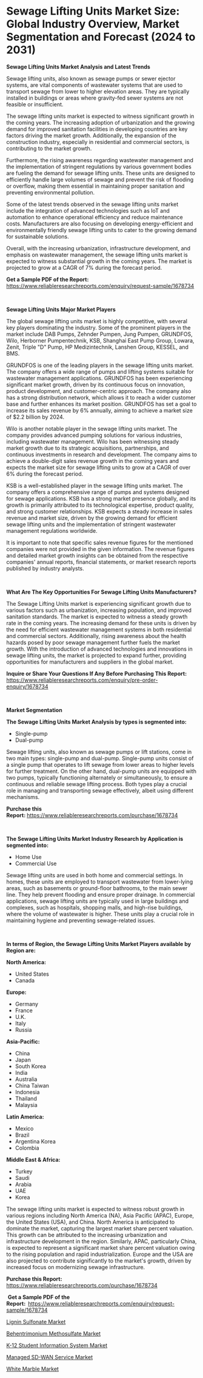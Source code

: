 <p><h1>Sewage Lifting Units Market Size: Global Industry Overview, Market Segmentation and Forecast (2024 to 2031)</h1></p><p><strong>Sewage Lifting Units Market Analysis and Latest Trends</strong></p>
<p><p>Sewage lifting units, also known as sewage pumps or sewer ejector systems, are vital components of wastewater systems that are used to transport sewage from lower to higher elevation areas. They are typically installed in buildings or areas where gravity-fed sewer systems are not feasible or insufficient.</p><p>The sewage lifting units market is expected to witness significant growth in the coming years. The increasing adoption of urbanization and the growing demand for improved sanitation facilities in developing countries are key factors driving the market growth. Additionally, the expansion of the construction industry, especially in residential and commercial sectors, is contributing to the market growth.</p><p>Furthermore, the rising awareness regarding wastewater management and the implementation of stringent regulations by various government bodies are fueling the demand for sewage lifting units. These units are designed to efficiently handle large volumes of sewage and prevent the risk of flooding or overflow, making them essential in maintaining proper sanitation and preventing environmental pollution.</p><p>Some of the latest trends observed in the sewage lifting units market include the integration of advanced technologies such as IoT and automation to enhance operational efficiency and reduce maintenance costs. Manufacturers are also focusing on developing energy-efficient and environmentally friendly sewage lifting units to cater to the growing demand for sustainable solutions.</p><p>Overall, with the increasing urbanization, infrastructure development, and emphasis on wastewater management, the sewage lifting units market is expected to witness substantial growth in the coming years. The market is projected to grow at a CAGR of 7% during the forecast period.</p></p>
<p><strong>Get a Sample PDF of the Report:&nbsp;</strong> <a href="https://www.reliableresearchreports.com/enquiry/request-sample/1678734">https://www.reliableresearchreports.com/enquiry/request-sample/1678734</a></p>
<p>&nbsp;</p>
<p><strong>Sewage Lifting Units Major Market Players</strong></p>
<p><p>The global sewage lifting units market is highly competitive, with several key players dominating the industry. Some of the prominent players in the market include DAB Pumps, Zehnder Pumpen, Jung Pumpen, GRUNDFOS, Wilo, Herborner Pumpentechnik, KSB, Shanghai East Pump Group, Lowara, Zenit, Triple "D" Pump, HP Medizintechnik, Lanshen Group, KESSEL, and BMS.</p><p>GRUNDFOS is one of the leading players in the sewage lifting units market. The company offers a wide range of pumps and lifting systems suitable for wastewater management applications. GRUNDFOS has been experiencing significant market growth, driven by its continuous focus on innovation, product development, and customer-centric approach. The company also has a strong distribution network, which allows it to reach a wider customer base and further enhances its market position. GRUNDFOS has set a goal to increase its sales revenue by 6% annually, aiming to achieve a market size of $2.2 billion by 2024.</p><p>Wilo is another notable player in the sewage lifting units market. The company provides advanced pumping solutions for various industries, including wastewater management. Wilo has been witnessing steady market growth due to its strategic acquisitions, partnerships, and continuous investments in research and development. The company aims to achieve a double-digit sales revenue growth in the coming years and expects the market size for sewage lifting units to grow at a CAGR of over 6% during the forecast period.</p><p>KSB is a well-established player in the sewage lifting units market. The company offers a comprehensive range of pumps and systems designed for sewage applications. KSB has a strong market presence globally, and its growth is primarily attributed to its technological expertise, product quality, and strong customer relationships. KSB expects a steady increase in sales revenue and market size, driven by the growing demand for efficient sewage lifting units and the implementation of stringent wastewater management regulations worldwide.</p><p>It is important to note that specific sales revenue figures for the mentioned companies were not provided in the given information. The revenue figures and detailed market growth insights can be obtained from the respective companies' annual reports, financial statements, or market research reports published by industry analysts.</p></p>
<p>&nbsp;</p>
<p><strong>What Are The Key Opportunities For Sewage Lifting Units Manufacturers?</strong></p>
<p><p>The Sewage Lifting Units market is experiencing significant growth due to various factors such as urbanization, increasing population, and improved sanitation standards. The market is expected to witness a steady growth rate in the coming years. The increasing demand for these units is driven by the need for efficient wastewater management systems in both residential and commercial sectors. Additionally, rising awareness about the health hazards posed by poor sewage management further fuels the market growth. With the introduction of advanced technologies and innovations in sewage lifting units, the market is projected to expand further, providing opportunities for manufacturers and suppliers in the global market.</p></p>
<p><strong>Inquire or Share Your Questions If Any Before Purchasing This Report:</strong> <a href="https://www.reliableresearchreports.com/enquiry/pre-order-enquiry/1678734">https://www.reliableresearchreports.com/enquiry/pre-order-enquiry/1678734</a></p>
<p>&nbsp;</p>
<p><strong>Market Segmentation</strong></p>
<p><strong>The Sewage Lifting Units Market Analysis by types is segmented into:</strong></p>
<p><ul><li>Single-pump</li><li>Dual-pump</li></ul></p>
<p><p>Sewage lifting units, also known as sewage pumps or lift stations, come in two main types: single-pump and dual-pump. Single-pump units consist of a single pump that operates to lift sewage from lower areas to higher levels for further treatment. On the other hand, dual-pump units are equipped with two pumps, typically functioning alternately or simultaneously, to ensure a continuous and reliable sewage lifting process. Both types play a crucial role in managing and transporting sewage effectively, albeit using different mechanisms.</p></p>
<p><strong>Purchase this Report:&nbsp;</strong><a href="https://www.reliableresearchreports.com/purchase/1678734">https://www.reliableresearchreports.com/purchase/1678734</a></p>
<p>&nbsp;</p>
<p><strong>The Sewage Lifting Units Market Industry Research by Application is segmented into:</strong></p>
<p><ul><li>Home Use</li><li>Commercial Use</li></ul></p>
<p><p>Sewage lifting units are used in both home and commercial settings. In homes, these units are employed to transport wastewater from lower-lying areas, such as basements or ground-floor bathrooms, to the main sewer line. They help prevent flooding and ensure proper drainage. In commercial applications, sewage lifting units are typically used in large buildings and complexes, such as hospitals, shopping malls, and high-rise buildings, where the volume of wastewater is higher. These units play a crucial role in maintaining hygiene and preventing sewage-related issues.</p></p>
<p>&nbsp;</p>
<p><strong>In terms of Region, the Sewage Lifting Units Market Players available by Region are:</strong></p>
<p>
    <p> <strong> North America: </strong>
        <ul>
            <li>United States</li>
            <li>Canada</li>
        </ul>
        </p> 
    <p> <strong> Europe: </strong>
        <ul>
            <li>Germany</li>
            <li>France</li>
            <li>U.K.</li>
            <li>Italy</li>
            <li>Russia</li>
        </ul>
        </p> 
    <p> <strong> Asia-Pacific: </strong>
        <ul>
            <li>China</li>
            <li>Japan</li>
            <li>South Korea</li>
            <li>India</li>
            <li>Australia</li>
            <li>China Taiwan</li>
            <li>Indonesia</li>
            <li>Thailand</li>
            <li>Malaysia</li>
        </ul>
        </p> 
    <p> <strong> Latin America: </strong>
        <ul>
            <li>Mexico</li>
            <li>Brazil</li>
            <li>Argentina Korea</li>
            <li>Colombia</li>
        </ul>
        </p> 
    <p> <strong> Middle East & Africa: </strong>
        <ul>
            <li>Turkey</li>
            <li>Saudi</li>
            <li>Arabia</li>
            <li>UAE</li>
            <li>Korea</li>
        </ul>
    </p>
    </p>
<p><p>The sewage lifting units market is expected to witness robust growth in various regions including North America (NA), Asia Pacific (APAC), Europe, the United States (USA), and China. North America is anticipated to dominate the market, capturing the largest market share percent valuation. This growth can be attributed to the increasing urbanization and infrastructure development in the region. Similarly, APAC, particularly China, is expected to represent a significant market share percent valuation owing to the rising population and rapid industrialization. Europe and the USA are also projected to contribute significantly to the market's growth, driven by increased focus on modernizing sewage infrastructure.</p></p>
<p><strong>Purchase this Report: </strong><a href="https://www.reliableresearchreports.com/purchase/1678734">https://www.reliableresearchreports.com/purchase/1678734</a></p>
<p>&nbsp;<strong>Get a Sample PDF of the Report:&nbsp;&nbsp;</strong><a href="https://www.reliableresearchreports.com/enquiry/request-sample/1678734">https://www.reliableresearchreports.com/enquiry/request-sample/1678734</a></p>
<p><strong></strong></p>
<p><p><a href="https://medium.com/@sydniledner/lignin-sulfonate-market-share-evolution-and-market-growth-trends-2024-2031-ed46450a32f3">Lignin Sulfonate Market</a></p><p><a href="https://medium.com/@sydniledner/behentrimonium-methosulfate-market-size-cagr-trends-2024-2030-50ffba26e346">Behentrimonium Methosulfate Market</a></p><p><a href="https://github.com/abdelrhmankishk22/Market-Research-Report-List-2/blob/main/k-12-student-information-system-market.md">K-12 Student Information System Market</a></p><p><a href="https://github.com/mahnoor2003/Market-Research-Report-List-2/blob/main/managed-sd-wan-service-market.md">Managed SD-WAN Service Market</a></p><p><a href="https://medium.com/@sydniledner/decoding-white-marble-market-metrics-market-share-trends-and-growth-patterns-951864fd1a42">White Marble Market</a></p></p>